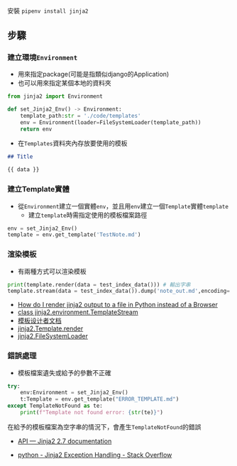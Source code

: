 ##

安裝
`pipenv install jinja2`

## 步驟

### 建立環境`Environment`
  - 用來指定package(可能是指類似django的Application)
  - 也可以用來指定某個本地的資料夾

``` python
from jinja2 import Environment

def set_Jinja2_Env() -> Environment:
    template_path:str = './code/templates'
    env = Environment(loader=FileSystemLoader(template_path))
    return env
```

- 在`Templates`資料夾內存放要使用的模板

``` markdown
## Title

{{ data }}
```

### 建立Template實體

- 從`Environment`建立一個實體`env`，並且用`env`建立一個`Template`實體`template`
    - 建立`template`時需指定使用的模板檔案路徑

``` python
env = set_Jinja2_Env()
template = env.get_template('TestNote.md')
```

### 渲染模板

- 有兩種方式可以渲染模板

``` python
print(template.render(data = test_index_data())) # 輸出字串
template.stream(data = test_index_data()).dump('note_out.md',encoding='utf8') #經由文件流輸出到指定檔案
```

- [How do I render jinja2 output to a file in Python instead of a Browser](https://stackoverflow.com/questions/11857530/how-do-i-render-jinja2-output-to-a-file-in-python-instead-of-a-browser)
- [class jinja2.environment.TemplateStream](http://docs.jinkan.org/docs/jinja2/api.html?highlight=stream#jinja2.environment.TemplateStream)
- [模板设计者文档](http://docs.jinkan.org/docs/jinja2/templates.html)
- [jinja2.Template.render](http://docs.jinkan.org/docs/jinja2/api.html#jinja2.Template.render) 
- [jinja2.FileSystemLoader](http://docs.jinkan.org/docs/jinja2/api.html?highlight=filesystemloader#jinja2.FileSystemLoader)

### 錯誤處理

- 模板檔案遺失或給予的參數不正確

``` python
try:
    env:Environment = set_Jinja2_Env()
    t:Template = env.get_template("ERROR_TEMPLATE.md")
except TemplateNotFound as te:
    print(f"Template not found error: {str(te)}")
```

在給予的模板檔案為空字串的情況下，會產生`TemplateNotFound`的錯誤

- [API — Jinja2 2.7 documentation](http://docs.jinkan.org/docs/jinja2/api.html?highlight=templatenotfound#jinja2.TemplateNotFound)

- [python - Jinja2 Exception Handling - Stack Overflow](https://stackoverflow.com/questions/21692387/jinja2-exception-handling)
